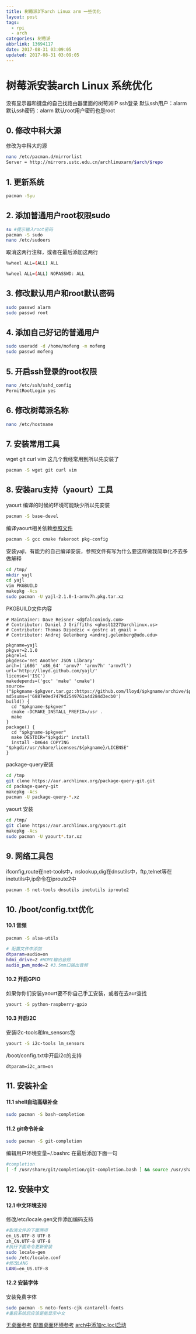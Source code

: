 ```yaml
---
title: 树莓派3下arch Linux arm 一些优化
layout: post
tags:
  - rpi
  - arch
categories: 树莓派
abbrlink: 13694117
date: 2017-08-31 03:09:05
updated: 2017-08-31 03:09:05
---
```


# 树莓派安装arch Linux 系统优化
没有显示器和键盘的自己找路由器里面的树莓派IP ssh登录
默认ssh用户：alarm
默认ssh密码：alarm
默认root用户密码也是root
## 0. 修改中科大源
修改为中科大的源
```bash
nano /etc/pacman.d/mirrorlist
Server = http://mirrors.ustc.edu.cn/archlinuxarm/$arch/$repo
```

## 1. 更新系统
```bash
pacman -Syu
```
## 2. 添加普通用户root权限sudo
```bash
su #提示输入root密码
pacman -S sudo
nano /etc/sudoers
```
取消这两行注释，或者在最后添加这两行
```bash
%wheel ALL=(ALL) ALL

%wheel ALL=(ALL) NOPASSWD: ALL
```

## 3. 修改默认用户和root默认密码
```bash
sudo passwd alarm
sudo passwd root
```
## 4. 添加自己好记的普通用户
```bash
sudo useradd -d /home/mofeng -m mofeng
sudo passwd mofeng
```
## 5. 开启ssh登录的root权限
```bash
nano /etc/ssh/sshd_config
PermitRootLogin yes
```
## 6. 修改树莓派名称
```bash
nano /etc/hostname
```
## 7. 安装常用工具

wget git curl vim 这几个我经常用到所以先安装了
```bash
pacman -S wget git curl vim
```
## 8. 安装aru支持（yaourt）工具

yaourt 编译的时候的环境可能缺少所以先安装
```bash
pacman -S base-devel
```
编译yaourt相关依赖[参照文件](http://doku.ben00it.fr/dokuwiki/doku.php?id=linux:raspberry:yaourt)

```bash
pacman -S gcc cmake fakeroot pkg-config
```
安装yajl，有能力的自己编译安装，参照文件有写为什么要这样做我简单化不去多做解释

```bash
cd /tmp/
mkdir yajl
cd yajl
vim PKGBUILD
makepkg -Acs
sudo pacman -U yajl-2.1.0-1-armv7h.pkg.tar.xz
```
PKGBUILD文件内容
```
# Maintainer: Dave Reisner <d@falconindy.com>
# Contributor: Daniel J Griffiths <ghost1227@archlinux.us>
# Contributor: Thomas Dziedzic < gostrc at gmail >
# Contributor: Andrej Gelenberg <andrej.gelenberg@udo.edu>

pkgname=yajl
pkgver=2.1.0
pkgrel=1
pkgdesc='Yet Another JSON Library'
arch=('i686' 'x86_64' 'armv7' 'armv7h' 'armv7l')
url='http://lloyd.github.com/yajl/'
license=('ISC')
makedepends=('gcc' 'make' 'cmake')
source=("$pkgname-$pkgver.tar.gz::https://github.com/lloyd/$pkgname/archive/$pkgver.tar.gz")
md5sums=('6887e0ed7479d2549761a4d284d3ecb0')
build() {
  cd "$pkgname-$pkgver"
  cmake -DCMAKE_INSTALL_PREFIX=/usr .
  make
}
package() {
  cd "$pkgname-$pkgver"
  make DESTDIR="$pkgdir" install
  install -Dm644 COPYING "$pkgdir/usr/share/licenses/${pkgname}/LICENSE"
}
```
package-query安装

```bash
cd /tmp
git clone https://aur.archlinux.org/package-query-git.git
cd package-query-git
makepkg -Acs
pacman -U package-query-*.xz
```
yaourt 安装
```bash
cd /tmp/
git clone https://aur.archlinux.org/yaourt.git
makepkg -Acs
sudo pacman -U yaourt*.tar.xz
```
## 9. 网络工具包

ifconfig,route在net-tools中，nslookup,dig在dnsutils中，ftp,telnet等在inetutils中,ip命令在iproute2中

```bash
pacman -S net-tools dnsutils inetutils iproute2
```



## 10. /boot/config.txt优化

#### 10.1 音频

```bash
pacman -S alsa-utils

# 配置文件中添加
dtparam=audio=on
hdmi_drive=2 #HDMI输出音频
audio_pwm_mode=2 #3.5mm口输出音频
```

#### 10.2 开启GPIO
如果你你们安装yaourt要不你自己手工安装，或者在去aur查找
```bash
yaourt -S python-raspberry-gpio
```

#### 10.3 开启I2C

安装i2c-tools和lm_sensors包

```bash
yaourt -S i2c-tools lm_sensors
```
/boot/config.txt中开启i2c的支持

```
dtparam=i2c_arm=on
```
## 11. 安装补全
#### 11.1 shell自动高级补全
```bash
sudo pacman -S bash-completion
```
#### 11.2 git命令补全
```bash
sudo pacman -S git-completion
```
编辑用户环境变量~/.bashrc
在最后添加下面一句
```bash
#completion
[ -f /usr/share/git/completion/git-completion.bash ] && source /usr/share/git/completion/git-completion.bash
```
## 12. 安装中文
#### 12.1 中文环境支持
修改/etc/locale.gen文件添加编码支持
```bash
#取消文件的下面两项
en_US.UTF-8 UTF-8
zh_CN.UTF-8 UTF-8
#执行下面命令更新安装
sudo locale-gen
sudo /etc/locale.conf
#修改LANG
LANG=en_US.UTF-8
```
#### 12.2 安装字体
安装免费字体
```bash
sudo pacman -S noto-fonts-cjk cantarell-fonts
#重启系统后应该是能显示中文
```


[无桌面参考](https://rocka.me/archive/my-first-archlinux-rpi3)
[配置桌面环境参考](https://zhuanlan.zhihu.com/p/25988799)
[arch中添加rc.locl启动](https://www.yumao.name/read/archlinux-systemd-rc-local/)

